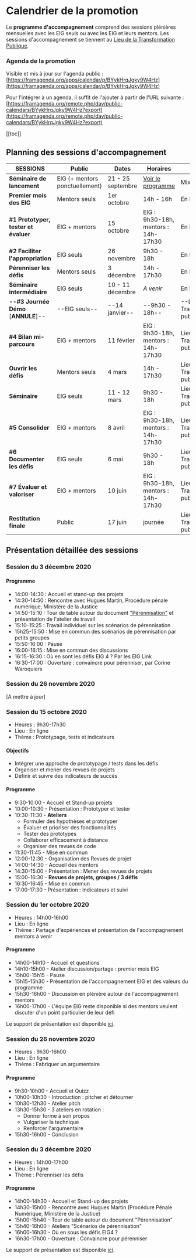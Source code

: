 # Calendrier de la promotion

Le **programme d'accompagnement** comprend des sessions plénières mensuelles avec les EIG seuls ou avec les EIG et leurs mentors.
Les sessions d'accompagnement se tiennent au [Lieu de la Transformation Publique](https://www.modernisation.gouv.fr/nos-actions/le-lieu-de-la-transformation-publique).


### Agenda de la promotion

Visible et mis à jour sur l'agenda public : [https://framagenda.org/apps/calendar/p/BYykHrqJgky9W4Hz](https://framagenda.org/apps/calendar/p/BYykHrqJgky9W4Hz)

Pour l'intégrer à un agenda, il suffit de l'ajouter à partir de l'URL suivante : [https://framagenda.org/remote.php/dav/public-calendars/BYykHrqJgky9W4Hz?export](https://framagenda.org/remote.php/dav/public-calendars/BYykHrqJgky9W4Hz?export)

[[toc]]



## Planning des sessions d'accompagnement

| SESSIONS | Public | Dates | Horaires | Lieu |
| -------- | -------- | -------- | -------- | -------- |
| **Séminaire de lancement**  | EIG (+ mentors ponctuellement) | 21 - 25 septembre | [Voir le programme](bootcamp.md) | Mixte|
| **Premier mois des EIG** | Mentors seuls | 1er octobre | 14h - 16h | En ligne |
| **#1 Prototyper, tester et évaluer** | EIG + mentors | 15 octobre | EIG : 9h30-18h, mentors : 14h-17h30  | En ligne |
| **#2 Faciliter l'appropriation** | EIG seuls | 26 novembre | 9h30 - 18h | En ligne |
| **Pérenniser les défis**| Mentors seuls | 3 décembre | 14h - 17h30 | En ligne |
| **Séminaire intermédiaire** | EIG seuls | 10 - 11 décembre | _A venir_ | En ligne |
| **--#3 Journée Démo** [**ANNULE**]--| --EIG seuls-- | --14 janvier-- | --9h30 - 18h-- | --Lieu de la Transformation publique-- |
| **#4 Bilan mi-parcours** | EIG + mentors | 11 février | EIG : 9h30-18h, mentors : 14h-17h30 | Lieu de la Transformation publique |
| **Ouvrir les défis** | Mentors seuls | 4 mars | 14h - 17h30 | Lieu de la Transformation publique |
| **Séminaire** | EIG seuls | 11 - 12 mars | 9h30 - 18h | Lieu de la Transformation publique |
| **#5 Consolider** | EIG + mentors | 8 avril     | EIG : 9h30-18h, mentors : 14h-17h30 | Lieu de la Transformation publique |
| **#6 Documenter les défis** | EIG seuls | 6 mai | 9h30 - 18h | Lieu de la Transformation publique |
| **#7 Évaluer et valoriser** |EIG + mentors | 10 juin | EIG : 9h30-18h, mentors : 14h-17h30 | Lieu de la Transformation publique |
| **Restitution finale** |Public | 17 juin | journée | Lieu de la Transformation publique |

## Présentation détaillée des sessions

### Session du 3 décembre 2020
#### Programme
- 14:00-14:30 : Accueil et stand-up des projets
- 14:30-14:50 : Rencontre avec Hugues Martin, Procédure pénale numérique, Ministère de la Justice
- 14:50-15:10 : Tour de table autour du document ["Pérennisation"](https://doc.eig-forever.org/perennisation-defis.html) et présentation de l'atelier de travail
- 15:10-15:25 : Travail individuel sur les scénarios de pérennisation
- 15h25-15:50 : Mise en commun des scénarios de pérennisation par petits groupes
- 15:50-16:00 : Pause
- 16:00-16:15 : Mise en commun des discussions
- 16:15-16:30 : Où en sont les défis EIG 4 ? Par les EIG Link
- 16:30-17:00 : Ouverture : convaincre pour pérenniser, par Corine Waroquiers

### Session du 26 novembre 2020
[A mettre à jour]

### Session du 15 octobre 2020
- Heures : 9h30-17h30
- Lieu : En ligne
- Thème : Prototypage, tests et indicateurs

#### Objectifs
- Intégrer une approche de prototypage / tests dans les défis
- Organiser et mener des revues de projets
- Définir et suivre des indicateurs de succès

#### Programme
- 9:30-10:00 - Accueil et Stand-up projets
- 10:00-10:30 - Présentation : Prototyper et tester
- 10:30-11:30	- **Ateliers**
	- Formuler des hypothèses et prototyper
	- Évaluer et prioriser des fonctionnalités
	- Tester des prototypes
	- Collaborer efficacement à distance
	- Organiser des revues de code
- 11:30-11:45	- Mise en commun
- 12:00-12:30 -	Organisation des Revues de projet
- 14:00-14:30 - Accueil des mentors
- 14:30-15:00	- Présentation : Mener des revues de projets
- 15:00-16:30	- **Revues de projets, groupes / 3 défis**
- 16:30-16:45	- Mise en commun
- 17:00-17:30 - Présentation : Indicateurs et suivi

### Session du 1er octobre 2020
- Heures : 14h00-16h00
- Lieu : En ligne
- Thème : Partage d'expériences et présentation de l'accompagnement mentors à venir

#### Programme
- 14h00-14h10 - Accueil et questions
- 14h10-15h00 - Atelier discussion/partage : premier mois EIG
- 15h00-15h15 - Pause
- 15h15-15h30 - Présentation de l'accompagnement EIG et des valeurs du programme
- 15h30-16h00 - Discussion en plénière autour de l'accompagnement mentors
- 16h00-17h00 - L'équipe EIG reste disponible si des mentors veulent discuter d'un point particulier de leur défi

Le support de présentation est disponible [ici](https://speakerdeck.com/eig2020/session-daccompagnement-mentors-eig-4-1er-octobre).

### Session du 26 novembre 2020
- Heures : 9h30-16h00
- Lieu : En ligne
- Thème : Fabriquer un argumentaire

#### Programme
- 9h30-10h00 - Accueil et Quizz
- 10h00-10h30 - Introduction : pitcher et détourner
- 10h30-12h30 - Atelier pitch
- 13h30-15h30 - 3 ateliers en rotation :
	- Donner forme à son propos
	- Vulgariser la technique
	- Renforcer l'argumentaire
- 15h30-16h00 - Conclusion

### Session du 3 décembre 2020
- Heures : 14h00-17h00
- Lieu : En ligne
- Thème : Pérenniser les défis

#### Programme
- 14h00-14h30 - Accueil et Stand-up des projets
- 14h30-15h00 - Rencontre avec Hugues Martin (Procédure Pénale Numérique, Ministère de la Justice)
- 15h00-15h40 - Tour de table autour du document "Pérennisation"
- 15h40-16h00 - Ateliers "Scénarios de pérennisation"
- 16h00-16h30 - Où en sous les défis EIG4 ?
- 16h30-17h00 - Ouverture : Convaincre pour pérenniser

Le support de présentation est disponible [ici](https://speakerdeck.com/thanhha7/12-33a6e7bd-fbd0-4949-aa4b-e3a90ed02bdf).
